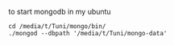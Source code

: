to start mongodb in my ubuntu

```
cd /media/t/Tuni/mongo/bin/
./mongod --dbpath '/media/t/Tuni/mongo-data'

```
